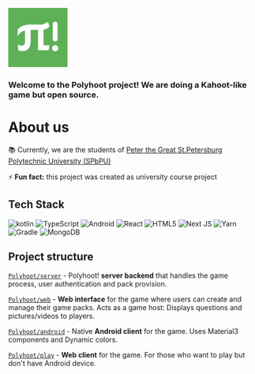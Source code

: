 <p>
  <a href="https://polyhoot.ciphen.net">
    <img src="https://github.com/Polyhoot/.github/blob/main/logo.jpeg?raw=true" alt="polyhoot logo green" width="120" height="120">
  </a>
</p>

<h3>Welcome to the Polyhoot project! We are doing a Kahoot-like game but open source.</h1>

<h1>About us</h1>

📚 Currently, we are the students of [Peter the Great St.Petersburg Polytechnic University (SPbPU)](https://english.spbstu.ru/)

⚡ **Fun fact:** this project was created as university course project

<h2>Tech Stack</h1>

<p>
  <img alt="kotlin" src="https://img.shields.io/badge/kotlin-%230095D5.svg?style=for-the-badge&logo=kotlin&logoColor=white">
  <img alt="TypeScript" src="https://img.shields.io/badge/typescript-%23007ACC.svg?style=for-the-badge&logo=typescript&logoColor=white">
  <img alt="Android" src="https://img.shields.io/badge/android-%233DDC84.svg?style=for-the-badge&logo=android&logoColor=white">
  <img alt="React" src="https://img.shields.io/badge/react-%2320232a.svg?style=for-the-badge&logo=react&logoColor=%2361DAFB">
  <img alt="HTML5" src="https://img.shields.io/badge/html5-%23E34F26.svg?style=for-the-badge&logo=html5&logoColor=white">
  <img alt="Next JS" src="https://img.shields.io/badge/Next-black?style=for-the-badge&logo=next.js&logoColor=white">
  <img alt="Yarn" src="https://img.shields.io/badge/yarn-%232C8EBB.svg?style=for-the-badge&logo=yarn&logoColor=white">
  <img alt="Gradle" src="https://img.shields.io/badge/Gradle-02303A.svg?style=for-the-badge&logo=Gradle&logoColor=white">
  <img alt="MongoDB" src="https://img.shields.io/badge/MongoDB-%234ea94b.svg?style=for-the-badge&logo=mongodb&logoColor=white">
</p>

<h2>Project structure</h1>
<p><a href="https://github.com/polyhoot/server"><code>Polyhoot/server</code></a> - Polyhoot! <b>server backend</b> that handles the game process, user authentication and pack provision.</p>
<p><a href="https://github.com/polyhoot/web"><code>Polyhoot/web</code></a> - <b>Web interface</b> for the game where users can create and manage their game packs. Acts as a game host: Displays questions and pictures/videos to players.
<p><a href="https://github.com/polyhoot/android"><code>Polyhoot/android</code></a> - Native <b>Android client</b> for the game. Uses Material3 components and Dynamic colors.</p>
<p><a href="https://github.com/polyhoot/play"><code>Polyhoot/play</code></a> - <b>Web client</b> for the game. For those who want to play but don't have Android device.</p>
